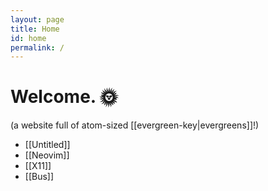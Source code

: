 ```yaml
---
layout: page
title: Home
id: home
permalink: /
---
```


# Welcome. 🌞

(a website full of atom-sized [[evergreen-key|evergreens]]!)

- [[Untitled]]
- [[Neovim]]
- [[X11]]
- [[Bus]]
